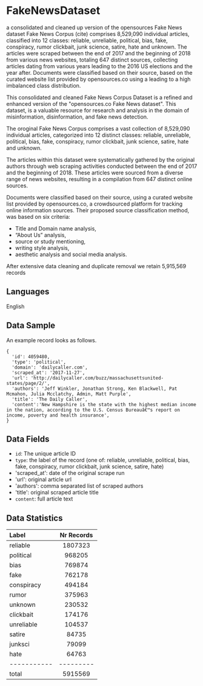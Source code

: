 # FakeNewsDataset

a consolidated and cleaned up version of the opensources Fake News dataset
Fake News Corpus (cite) comprises 8,529,090 individual articles, classified into 12 classes: reliable, unreliable, political, bias, fake, conspiracy, 
rumor clickbait, junk science, satire, hate and unknown. The articles were scraped between the end of 2017 and the beginning of 2018 from various 
news websites, totaling 647 distinct sources, collecting articles dating from various years leading to the 2016 US elections and the year after. 
Documents were classified based on their source, based on the curated website list provided by opensources.co using a leading to a 
high imbalanced class distribution.

This consolidated and cleaned Fake News Corpus Dataset is a refined and enhanced version of the "opensources.co Fake News dataset". 
This dataset, is a valuable resource for research and analysis in the domain of misinformation, disinformation, and fake news detection.

The oroginal Fake News Corpus comprises a vast collection of 8,529,090 individual articles, categorized into 12 distinct classes:  reliable, unreliable, political, bias, fake, conspiracy, 
rumor clickbait, junk science, satire, hate and unknown.

The articles within this dataset were systematically gathered by the original authors through web scraping activities 
conducted between the end of 2017 and the beginning of 2018.
These articles were sourced from a diverse range of news websites, resulting in a compilation from 647 distinct online sources. 

Documents were classified based on their source, using a curated website list provided by opensources.co, 
a crowdsourced platform for tracking online information sources. Their proposed source classification method, was based on six criteria: 
- Title and Domain name analysis,
- “About Us” analysis,
- source or study mentioning,
- writing style analysis,
- aesthetic analysis and social media analysis.


After extensive data cleaning and duplicate removal we retain 5,915,569 records

## Languages

English

## Data Sample


An example record looks as follows.

```
{
  'id': 4059480,
  'type': 'political',
  'domain': 'dailycaller.com',
  'scraped_at': '2017-11-27',
  'url': 'http://dailycaller.com/buzz/massachusettsunited-states/page/2/',
  'authors': 'Jeff Winkler, Jonathan Strong, Ken Blackwell, Pat Mcmahon, Julia Mcclatchy, Admin, Matt Purple',
  'title': 'The Daily Caller',
  'content':'New Hampshire is the state with the highest median income in the nation, according to the U.S. Census Bureauâ€™s report on income, poverty and health insurance',
}
```

## Data Fields

- `id`: The unique article ID
- `type`: the label of the record (one of: reliable, unreliable, political, bias, fake, conspiracy, 
rumor clickbait, junk science, satire, hate)
- 'scraped_at': date of the original scrape run
- 'url': original article url
- 'authors': comma separated list of scraped authors
- 'title': original scraped article title
- `content`: full article text

## Data Statistics


Label | Nr Records
:---| :---:
reliable    |  1807323
political   |   968205
bias        |   769874
fake        |   762178
conspiracy  |   494184
rumor       |   375963
unknown     |   230532
clickbait   |   174176
unreliable  |   104537
satire      |    84735
junksci     |    79099
hate        |    64763
----------- | ---------
total | 5915569 
